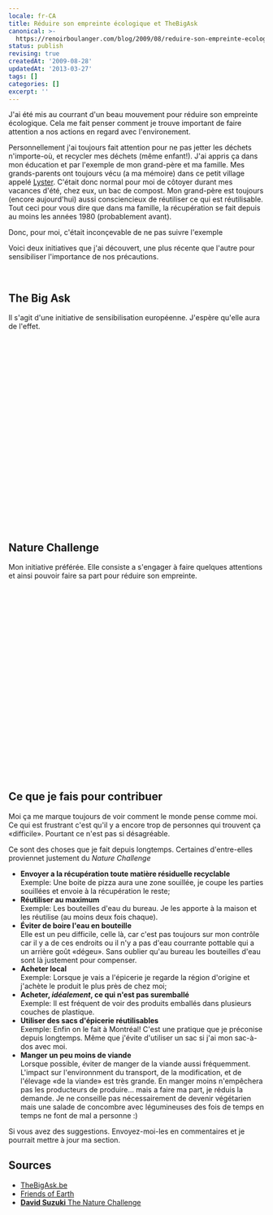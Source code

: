 ```yaml
---
locale: fr-CA
title: Réduire son empreinte écologique et TheBigAsk
canonical: >-
  https://renoirboulanger.com/blog/2009/08/reduire-son-empreinte-ecologique-et-aussi-thebigask/
status: publish
revising: true
createdAt: '2009-08-28'
updatedAt: '2013-03-27'
tags: []
categories: []
excerpt: ''
---
```


<p>J'ai été mis au courrant d'un beau mouvement pour réduire son empreinte écologique. Cela me fait penser comment je trouve important de faire attention a nos actions en regard avec l'environement.</p>

<p>Personnellement j'ai toujours fait attention pour ne pas jetter les déchets n'importe-où, et recycler mes déchets (même enfant!).  J'ai appris ça dans mon éducation et par l'exemple de mon grand-père et ma famille. Mes grands-parents ont toujours vécu (a ma mémoire) dans ce petit village appelé <a href="http://www.municipalite.lyster.qc.ca">Lyster</a>.  C'était donc normal pour moi de côtoyer durant mes vacances d'été, chez eux, un bac de compost. Mon grand-père est toujours (encore aujourd'hui) aussi consciencieux de réutiliser ce qui est réutilisable. Tout ceci pour vous dire que dans ma famille, la récupération se fait depuis au moins les années 1980 (probablement avant).</p>

<p>Donc, pour moi, c'était inconçevable de ne pas suivre l'exemple</p>

<p>Voici deux initiatives que j'ai découvert, une plus récente que l'autre pour sensibiliser l'importance de nos précautions.</p>
<!--more-->

<p>&nbsp;</p>

<h2>The Big Ask</h2>
<p>Il s'agit d'une initiative de sensibilisation européenne. J'espère qu'elle aura de l'effet.</p>
<object width="560" height="340"><param name="movie" value="http://www.youtube.com/v/-kRP5x2MsAw&hl=en&fs=1&"/><param name="allowFullScreen" value="true"/><param name="allowscriptaccess" value="always"/><embed src="http://www.youtube.com/v/-kRP5x2MsAw&hl=en&fs=1&" type="application/x-shockwave-flash" allowscriptaccess="always" allowfullscreen="true" width="560" height="340"/></object>
<p>&nbsp;</p>

<h2 lang="en">Nature Challenge</h2>
<p>Mon initiative préférée. Elle consiste a s'engager à faire quelques attentions et ainsi pouvoir faire sa part pour réduire son empreinte.</p>
<object width="560" height="340"><param name="movie" value="http://www.youtube.com/v/W6adwkk0QJY&hl=en&fs=1&"/><param name="allowFullScreen" value="true"/><param name="allowscriptaccess" value="always"/><embed src="http://www.youtube.com/v/W6adwkk0QJY&hl=en&fs=1&" type="application/x-shockwave-flash" allowscriptaccess="always" allowfullscreen="true" width="560" height="340"/></object>
<p>&nbsp;</p>


<h2>Ce que je fais pour contribuer</h2>
<p>Moi ça me marque toujours de voir comment le monde pense comme moi. Ce qui est frustrant c'est qu'il y a encore trop de personnes qui trouvent ça «difficile». Pourtant ce n'est pas si désagréable.</p>

<p>Ce sont des choses que je fait depuis longtemps. Certaines d'entre-elles proviennet justement du <em lang="en">Nature Challenge</em>
<ul>
	<li><strong>Envoyer a la récupération toute matière résiduelle recyclable</strong><br />
Exemple: Une boite de pizza aura une zone souillée, je coupe les parties souillées et envoie à la récupération le reste;</li>
	<li><strong>Réutiliser au maximum</strong><br />
Exemple: Les bouteilles d'eau du bureau. Je les apporte à la maison et les réutilise (au moins deux fois chaque).</li>
	<li><strong>Éviter de boire l'eau en bouteille</strong><br />
Elle est un peu difficile, celle là, car c'est pas toujours sur mon contrôle car il y a de ces endroits ou il n'y a pas d'eau courrante pottable qui a un arrière goût «dégeu». Sans oublier qu'au bureau les bouteilles d'eau sont là justement pour compenser.</li>
	<li><strong>Acheter local</strong><br />
Exemple: Lorsque je vais a l'épicerie je regarde la région d'origine et j'achète le produit le plus près de chez moi;</li>
	<li><strong>Acheter, <em>idéalement</em>, ce qui n'est pas suremballé</strong><br />
Exemple: Il est fréquent de voir des produits emballés dans plusieurs couches de plastique.</li>
	<li><strong>Utiliser des sacs d'épicerie réutilisables</strong><br />
Exemple: Enfin on le fait à Montréal! C'est une pratique que je préconise depuis longtemps. Même que j'évite d'utiliser un sac si j'ai mon sac-à-dos avec moi.</li>
	<li><strong>Manger un peu moins de viande</strong><br />
Lorsque possible, éviter de manger de la viande aussi fréquemment. L'impact sur l'environnment du transport, de la modification, et de l'élevage «de la viande» est très grande. En manger moins n'empêchera pas les producteurs de produire... mais a faire ma part, je réduis la demande. Je ne conseille pas nécessairement de devenir végétarien mais une salade de concombre avec légumineuses des fois de temps en temps ne font de mal a personne :)</li>
</ul>
Si vous avez des suggestions. Envoyez-moi-les en commentaires et je pourrait mettre à jour ma section.
</p>


<h2>Sources</h2>
<ul>
  <li><a href="http://thebigask.be/" lang="en">TheBigAsk.be</a></li>
  <li><a href="http://www.foe.co.uk/index.html" lang="en">Friends of Earth</a></li>
  <li><a href="http://www.davidsuzuki.org/NatureChallenge/" lang="en"><strong>David Suzuki</strong> The Nature Challenge</a></li>
</ul>